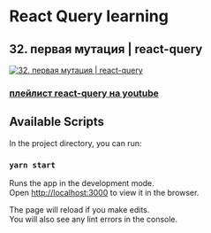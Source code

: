 # React Query learning
## 32. первая мутация | react-query

[![32. первая мутация | react-query](https://img.youtube.com/vi/9NcDe3ZFHBU/0.jpg)](https://youtu.be/9NcDe3ZFHBU)
### [плейлист react-query на youtube](https://youtube.com/playlist?list=PL5MDzsMECm45ZzoJ0F2-50aAvbbNd47_E)

## Available Scripts
In the project directory, you can run:

### `yarn start`

Runs the app in the development mode.\
Open [http://localhost:3000](http://localhost:3000) to view it in the browser.

The page will reload if you make edits.\
You will also see any lint errors in the console.
